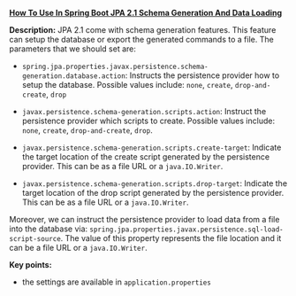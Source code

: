 **[How To Use In Spring Boot JPA 2.1 Schema Generation And Data Loading](https://github.com/andreipall/Spring-Boot-JPA/tree/master/HibernateSpringBootSchemaGeneration)**
 
**Description:** JPA 2.1 come with schema generation features. This feature can setup the database or export the generated commands to a file. The parameters that we should set are:

- `spring.jpa.properties.javax.persistence.schema-generation.database.action`: Instructs the persistence provider how to setup the database. Possible values include: `none`, `create`, `drop-and-create`, `drop`

- `javax.persistence.schema-generation.scripts.action`: Instruct the persistence provider which scripts to create. Possible values include: `none`, `create`, `drop-and-create`, `drop`.

- `javax.persistence.schema-generation.scripts.create-target`: Indicate the target location of the create script generated by the persistence provider. This can be as a file URL or a `java.IO.Writer`.

- `javax.persistence.schema-generation.scripts.drop-target`: Indicate the target location of the drop script generated by the persistence provider. This can be as a file URL or a `java.IO.Writer`.

Moreover, we can instruct the persistence provider to load data from a file into the database via: `spring.jpa.properties.javax.persistence.sql-load-script-source`. The value of this property represents the file location and it can be a file URL or a `java.IO.Writer`.

**Key points:**
- the settings are available in `application.properties`
